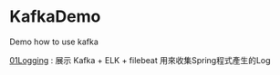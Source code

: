 # KafkaDemo
Demo how to use kafka 

[01Logging](./01Logging) : 展示 Kafka + ELK + filebeat 用來收集Spring程式產生的Log